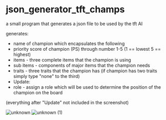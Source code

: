 # json_generator_tft_champs
a small program that generates a json file to be used by the tft AI

generates:

- name of champion which encapsulates the following
- priority score of champion (PS) through number 1-5  (1 == lowest 5 == highest)
- items - three complete items that the champion is using
- sub items - components of major items that the champion needs
- traits - three traits that the champion has (if champion has two traits simply type "none" to the third)
- Update:
- role - assign a role which will be used to determine the position of the champion on the board

(everything after "Update" not included in the screenshot)


![unknown](https://user-images.githubusercontent.com/46501122/178623058-78777779-247c-46b6-9638-708dc3b396e2.png)
![unknown (1)](https://user-images.githubusercontent.com/46501122/178623068-5313a987-0d70-4a32-bf0b-5a86e0706fd8.png)
